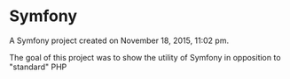 Symfony
=======

A Symfony project created on November 18, 2015, 11:02 pm.

The goal of this project was to show the utility of Symfony in opposition to "standard" PHP